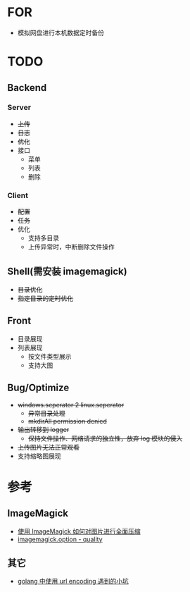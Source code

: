 # FOR

- 模拟网盘进行本机数据定时备份

# TODO

## Backend

### Server

- ~~上传~~
- ~~日志~~
- ~~优化~~
- 接口
  - 菜单
  - 列表
  - 删除

### Client

- ~~配置~~
- ~~任务~~
- 优化
  - 支持多目录
  - 上传异常时，中断删除文件操作

## Shell(需安装 imagemagick)

- ~~目录优化~~
- ~~指定目录的定时优化~~

## Front

- 目录展现
- 列表展现
  - 按文件类型展示
  - 支持大图

## Bug/Optimize

- ~~windows.seperator 2 linux.seperator~~
  - ~~异常目录处理~~
  - ~~mkdirAll permission denied~~
- ~~输出转移到 logger~~
  - ~~保持文件操作、网络请求的独立性，放弃 log 模块的侵入~~
- ~~上传图片无法正常观看~~
- 支持缩略图展现

# 参考

## ImageMagick

- [使用 ImageMagick 如何对图片进行全面压缩](https://blog.csdn.net/Shijun_Zhang/article/details/6702752)
- [imagemagick.option - quality](https://www.imagemagick.org/script/command-line-options.php#quality)

## 其它

- [golang 中使用 url encoding 遇到的小坑](http://weakyon.com/2017/05/04/something-of-golang-url-encoding.html)
